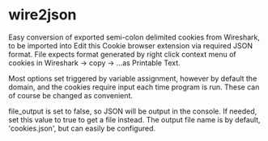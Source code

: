 # wire2json
Easy conversion of exported semi-colon delimited cookies from Wireshark, to be imported into Edit this Cookie browser extension via required JSON format. File expects format generated by right click context menu of cookies in Wireshark -> copy -> ...as Printable Text.

Most options set triggered by variable assignment, however by default the domain, and the cookies require input each time program is run. These can of course be changed as convenient.

file_output is set to false, so JSON will be output in the console. If needed, set this value to true to get a file instead.
The output file name is by default, 'cookies.json', but can easily be configured.
